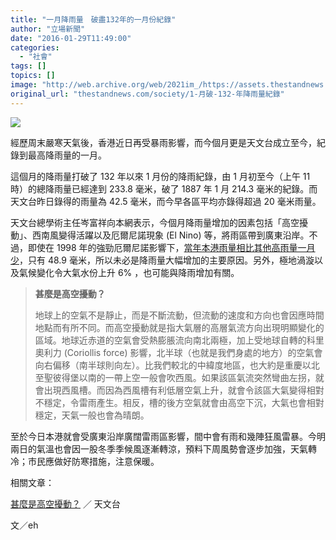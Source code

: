 ```yaml
---
title: "一月降雨量　破盡132年的一月份紀錄"
author: "立場新聞"
date: "2016-01-29T11:49:00"
categories:
  - "社會"
tags: []
topics: []
image: "http://web.archive.org/web/2021im_/https://assets.thestandnews.com/media/photos/rain-11_iTIJb.png"
original_url: "thestandnews.com/society/1-月破-132-年降雨量紀錄"
---
```

![](http://web.archive.org/web/2021im_/https://assets.thestandnews.com/media/photos/rain-11_iTIJb.png)

經歷周末嚴寒天氣後，香港近日再受暴雨影響，而今個月更是天文台成立至今，紀錄到最高降雨量的一月。

這個月的降雨量打破了 132 年以來 1 月份的降雨紀錄，由 1 月初至今（上午 11 時）的總降雨量已經達到 233.8 毫米，破了 1887 年 1 月 214.3 毫米的紀錄。而天文台昨日錄得的雨量為 42.5 毫米，而今早各區平均亦錄得超過 20 毫米雨量。

天文台總學術主任岑富祥向本網表示，今個月降雨量增加的因素包括「高空擾動」、西南風變得活躍以及厄爾尼諾現象 (El Nino) 等，將雨區帶到廣東沿岸。不過，即使在 1998 年的強勁厄爾尼諾影響下，[當年本港雨量相比其他高雨量一月少](http://web.archive.org/web/20210709081004/http://www.hko.gov.hk/wxinfo/pastwx/mws199801c.htm)，只有 48.9 毫米，所以未必是降雨量大幅增加的主要原因。另外，極地渦漩以及氣候變化令大氣水份上升 6% ，也可能與降雨增加有關。

> **甚麼是高空擾動？**
> 
> 地球上的空氣不是靜止，而是不斷流動，但流動的速度和方向也會因應時間地點而有所不同。而高空擾動就是指大氣層的高層氣流方向出現明顯變化的區域。地球近赤道的空氣會受熱膨脹流向南北兩極，加上受地球自轉的科里奧利力 (Coriollis force) 影響，北半球（也就是我們身處的地方）的空氣會向右偏移（南半球則向左）。比我們較北的中緯度地區，也大約是重慶以北至聖彼得堡以南的一帶上空一般會吹西風。如果該區氣流突然彎曲左拐，就會出現西風槽。而因為西風槽有利低層空氣上升，就會令該區大氣變得相對不穩定，令雷雨產生。相反，槽的後方空氣就會由高空下沉，大氣也會相對穩定，天氣一般也會為晴朗。

至於今日本港就會受廣東沿岸廣闊雷雨區影響，間中會有雨和幾陣狂風雷暴。今明兩日的氣溫也會因一股冬季季候風逐漸轉涼，預料下周風勢會逐步加強，天氣轉冷；市民應做好防寒措施，注意保暖。 

相關文章：

[甚麼是高空擾動？](http://web.archive.org/web/20210709081004/http://www.weather.gov.hk/education/article_uc.htm?title=ele_00478) ／ 天文台

文／eh